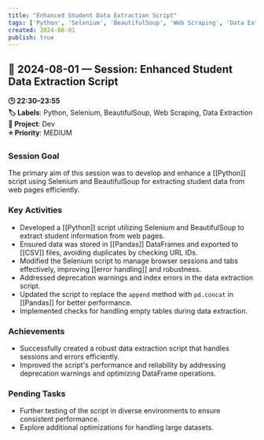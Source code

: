 ```yaml
---
title: "Enhanced Student Data Extraction Script"
tags: ['Python', 'Selenium', 'BeautifulSoup', 'Web Scraping', 'Data Extraction']
created: 2024-08-01
publish: true
---
```


## 📅 2024-08-01 — Session: Enhanced Student Data Extraction Script

**🕒 22:30–23:55**  
**🏷️ Labels**: Python, Selenium, BeautifulSoup, Web Scraping, Data Extraction  
**📂 Project**: Dev  
**⭐ Priority**: MEDIUM  


### Session Goal
The primary aim of this session was to develop and enhance a [[Python]] script using Selenium and BeautifulSoup for extracting student data from web pages efficiently.

### Key Activities
- Developed a [[Python]] script utilizing Selenium and BeautifulSoup to extract student information from web pages.
- Ensured data was stored in [[Pandas]] DataFrames and exported to [[CSV]] files, avoiding duplicates by checking URL IDs.
- Modified the Selenium script to manage browser sessions and tabs effectively, improving [[error handling]] and robustness.
- Addressed deprecation warnings and index errors in the data extraction script.
- Updated the script to replace the `append` method with `pd.concat` in [[Pandas]] for better performance.
- Implemented checks for handling empty tables during data extraction.

### Achievements
- Successfully created a robust data extraction script that handles sessions and errors efficiently.
- Improved the script's performance and reliability by addressing deprecation warnings and optimizing DataFrame operations.

### Pending Tasks
- Further testing of the script in diverse environments to ensure consistent performance.
- Explore additional optimizations for handling large datasets.
